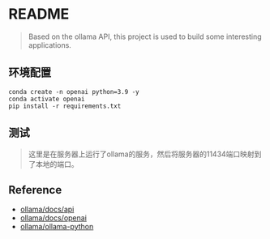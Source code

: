 # README

> Based on the ollama API, this project is used to build some interesting applications.

## 环境配置

```shell
conda create -n openai python=3.9 -y
conda activate openai
pip install -r requirements.txt
```

## 测试

> 这里是在服务器上运行了ollama的服务，然后将服务器的11434端口映射到了本地的端口。

## Reference

- [ollama/docs/api](https://github.com/ollama/ollama/blob/main/docs/api.md#generate-a-chat-completion)
- [ollama/docs/openai](https://github.com/ollama/ollama/blob/main/docs/openai.md)
- [ollama/ollama-python](https://github.com/ollama/ollama-python)